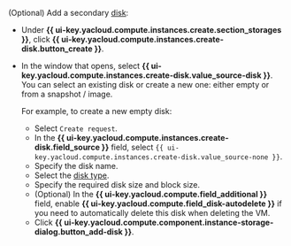 (Optional) Add a secondary [disk](../../../compute/concepts/disk.md):

* Under **{{ ui-key.yacloud.compute.instances.create.section_storages }}**, click **{{ ui-key.yacloud.compute.instances.create-disk.button_create }}**.
* In the window that opens, select **{{ ui-key.yacloud.compute.instances.create-disk.value_source-disk }}**. You can select an existing disk or create a new one: either empty or from a snapshot / image.

    For example, to create a new empty disk:

    * Select `Create request`.
    * In the **{{ ui-key.yacloud.compute.instances.create-disk.field_source }}** field, select `{{ ui-key.yacloud.compute.instances.create-disk.value_source-none }}`.
    * Specify the disk name.
    * Select the [disk type](../../../compute/concepts/disk.md#disks_types).
    * Specify the required disk size and block size.
    * (Optional) In the **{{ ui-key.yacloud.compute.field_additional }}** field, enable **{{ ui-key.yacloud.compute.field_disk-autodelete }}** if you need to automatically delete this disk when deleting the VM.
    * Click **{{ ui-key.yacloud.compute.component.instance-storage-dialog.button_add-disk }}**.